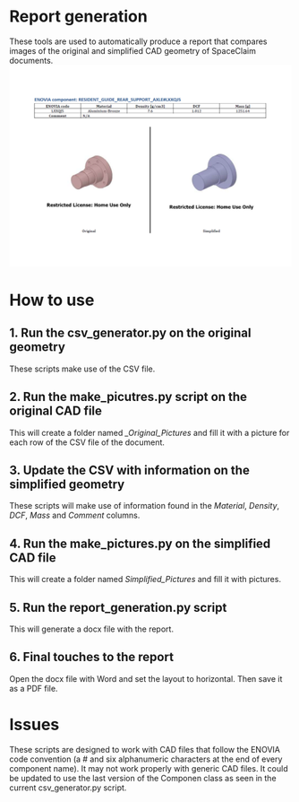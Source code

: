 # Report generation
These tools are used to automatically produce a report that compares images of the original and simplified CAD geometry of SpaceClaim documents. ![](docs/report_page_example.png)

# How to use
## 1. Run the csv_generator.py on the original geometry
These scripts make use of the CSV file.

## 2. Run the make_picutres.py script on the original CAD file
This will create a folder named *_Original_Pictures* and fill it with a picture for each row of the CSV file of the document.

## 3. Update the CSV with information on the simplified geometry
These scripts will make use of information found in the _Material_, _Density_, _DCF_, _Mass_ and _Comment_ columns.

## 4. Run the make_pictures.py on the simplified CAD file
This will create a folder named *Simplified_Pictures* and fill it with pictures.

## 5. Run the report_generation.py script
This will generate a docx file with the report.

## 6. Final touches to the report
Open the docx file with Word and set the layout to horizontal. Then save it as a PDF file.

# Issues
These scripts are designed to work with CAD files that follow the ENOVIA code convention (a # and six alphanumeric characters at the end of every component name). It may not work properly with generic CAD files. It could be updated to use the last version of the Componen class as seen in the current csv_generator.py script.
